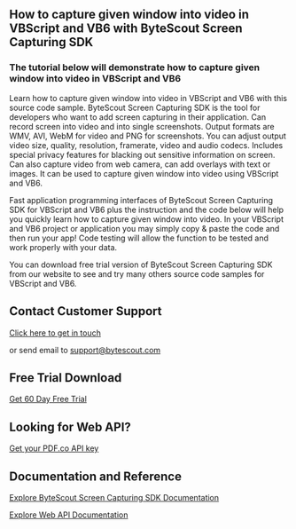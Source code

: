 ## How to capture given window into video in VBScript and VB6 with ByteScout Screen Capturing SDK

### The tutorial below will demonstrate how to capture given window into video in VBScript and VB6

Learn how to capture given window into video in VBScript and VB6 with this source code sample. ByteScout Screen Capturing SDK is the tool for developers who want to add screen capturing in their application. Can record screen into video and into single screenshots. Output formats are WMV, AVI, WebM for video and PNG for screenshots. You can adjust output video size, quality, resolution, framerate, video and audio codecs. Includes special privacy features for blacking out sensitive information on screen. Can also capture video from web camera, can add overlays with text or images. It can be used to capture given window into video using VBScript and VB6.

Fast application programming interfaces of ByteScout Screen Capturing SDK for VBScript and VB6 plus the instruction and the code below will help you quickly learn how to capture given window into video. In your VBScript and VB6 project or application you may simply copy & paste the code and then run your app! Code testing will allow the function to be tested and work properly with your data.

You can download free trial version of ByteScout Screen Capturing SDK from our website to see and try many others source code samples for VBScript and VB6.

## Contact Customer Support

[Click here to get in touch](https://bytescout.zendesk.com/hc/en-us/requests/new?subject=ByteScout%20Screen%20Capturing%20SDK%20Question)

or send email to [support@bytescout.com](mailto:support@bytescout.com?subject=ByteScout%20Screen%20Capturing%20SDK%20Question) 

## Free Trial Download

[Get 60 Day Free Trial](https://bytescout.com/download/web-installer?utm_source=github-readme)

## Looking for Web API? 

[Get your PDF.co API key](https://pdf.co/documentation/api?utm_source=github-readme)

## Documentation and Reference

[Explore ByteScout Screen Capturing SDK Documentation](https://bytescout.com/documentation/index.html?utm_source=github-readme)

[Explore Web API Documentation](https://pdf.co/documentation/api?utm_source=github-readme)